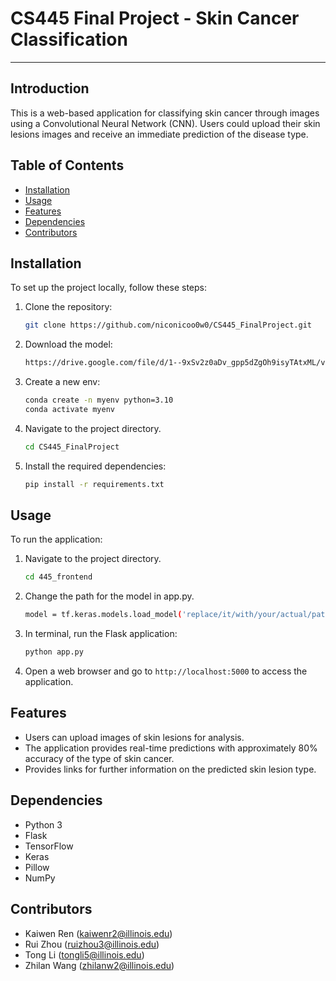 # CS445 Final Project - Skin Cancer Classification
---
## Introduction
This is a web-based application for classifying skin cancer through images using a Convolutional Neural Network (CNN). Users could upload their skin lesions images and receive an immediate prediction of the disease type. 

## Table of Contents
- [Installation](#installation)
- [Usage](#usage)
- [Features](#features)
- [Dependencies](#dependencies)
- [Contributors](#contributors)

## Installation
To set up the project locally, follow these steps:
1. Clone the repository:
   ```bash
   git clone https://github.com/niconicoo0w0/CS445_FinalProject.git
   ```
2. Download the model:
   ```bash
   https://drive.google.com/file/d/1--9xSv2z0aDv_gpp5dZgOh9isyTAtxML/view?usp=sharing
   ```
3. Create a new env:
   ```bash
   conda create -n myenv python=3.10
   conda activate myenv
   ```
4. Navigate to the project directory.
   ```bash
   cd CS445_FinalProject
   ```
5. Install the required dependencies:
   ```bash
   pip install -r requirements.txt
   ```
   
## Usage
To run the application:
1. Navigate to the project directory.
   ```bash
   cd 445_frontend
   ```
2. Change the path for the model in app.py.
   ```bash
   model = tf.keras.models.load_model('replace/it/with/your/actual/path')
   ```
3. In terminal, run the Flask application:
   ```bash
   python app.py
   ```
4. Open a web browser and go to `http://localhost:5000` to access the application.

## Features
- Users can upload images of skin lesions for analysis.
- The application provides real-time predictions with approximately 80% accuracy of the type of skin cancer.
- Provides links for further information on the predicted skin lesion type.

## Dependencies
- Python 3
- Flask
- TensorFlow
- Keras
- Pillow
- NumPy

## Contributors
- Kaiwen Ren (kaiwenr2@illinois.edu)
- Rui Zhou (ruizhou3@illinois.edu)
- Tong Li (tongli5@illinois.edu)
- Zhilan Wang (zhilanw2@illinois.edu)


